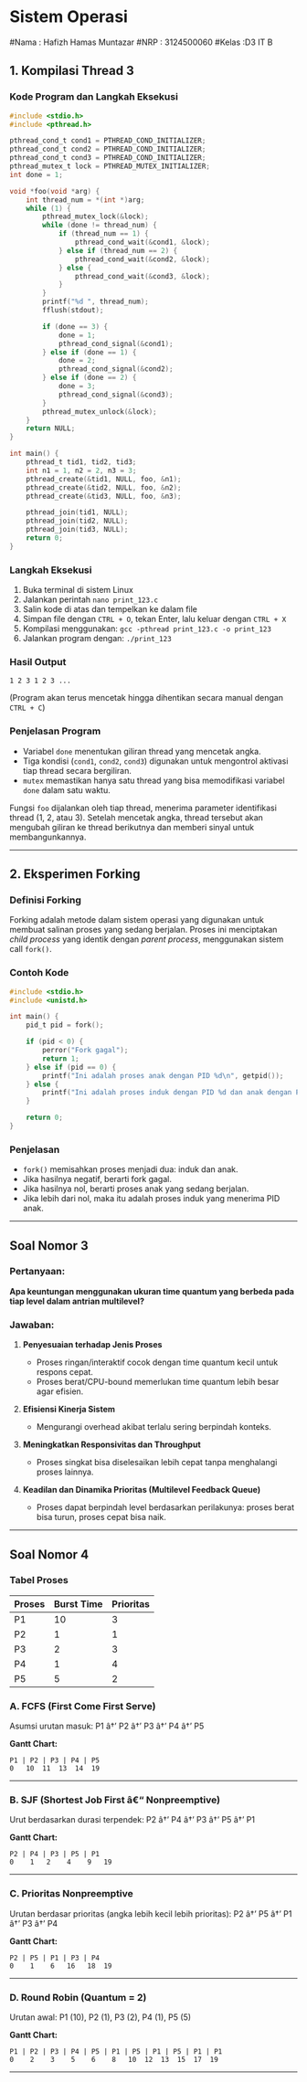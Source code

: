 # Sistem Operasi  
#Nama : Hafizh Hamas Muntazar
#NRP : 3124500060
#Kelas :D3 IT B 

## 1. Kompilasi Thread 3

### Kode Program dan Langkah Eksekusi

```c
#include <stdio.h>
#include <pthread.h>

pthread_cond_t cond1 = PTHREAD_COND_INITIALIZER;
pthread_cond_t cond2 = PTHREAD_COND_INITIALIZER;
pthread_cond_t cond3 = PTHREAD_COND_INITIALIZER;
pthread_mutex_t lock = PTHREAD_MUTEX_INITIALIZER;
int done = 1;

void *foo(void *arg) {
    int thread_num = *(int *)arg;
    while (1) {
        pthread_mutex_lock(&lock);
        while (done != thread_num) {
            if (thread_num == 1) {
                pthread_cond_wait(&cond1, &lock);
            } else if (thread_num == 2) {
                pthread_cond_wait(&cond2, &lock);
            } else {
                pthread_cond_wait(&cond3, &lock);
            }
        }
        printf("%d ", thread_num);
        fflush(stdout);

        if (done == 3) {
            done = 1;
            pthread_cond_signal(&cond1);
        } else if (done == 1) {
            done = 2;
            pthread_cond_signal(&cond2);
        } else if (done == 2) {
            done = 3;
            pthread_cond_signal(&cond3);
        }
        pthread_mutex_unlock(&lock);
    }
    return NULL;
}

int main() {
    pthread_t tid1, tid2, tid3;
    int n1 = 1, n2 = 2, n3 = 3;
    pthread_create(&tid1, NULL, foo, &n1);
    pthread_create(&tid2, NULL, foo, &n2);
    pthread_create(&tid3, NULL, foo, &n3);

    pthread_join(tid1, NULL);
    pthread_join(tid2, NULL);
    pthread_join(tid3, NULL);
    return 0;
}
```

### Langkah Eksekusi

1. Buka terminal di sistem Linux  
2. Jalankan perintah `nano print_123.c`  
3. Salin kode di atas dan tempelkan ke dalam file  
4. Simpan file dengan `CTRL + O`, tekan Enter, lalu keluar dengan `CTRL + X`  
5. Kompilasi menggunakan: `gcc -pthread print_123.c -o print_123`  
6. Jalankan program dengan: `./print_123`

### Hasil Output

```
1 2 3 1 2 3 ...
```

(Program akan terus mencetak hingga dihentikan secara manual dengan `CTRL + C`)

### Penjelasan Program

- Variabel `done` menentukan giliran thread yang mencetak angka.
- Tiga kondisi (`cond1`, `cond2`, `cond3`) digunakan untuk mengontrol aktivasi tiap thread secara bergiliran.
- `mutex` memastikan hanya satu thread yang bisa memodifikasi variabel `done` dalam satu waktu.

Fungsi `foo` dijalankan oleh tiap thread, menerima parameter identifikasi thread (1, 2, atau 3). Setelah mencetak angka, thread tersebut akan mengubah giliran ke thread berikutnya dan memberi sinyal untuk membangunkannya.

---

## 2. Eksperimen Forking

### Definisi Forking

Forking adalah metode dalam sistem operasi yang digunakan untuk membuat salinan proses yang sedang berjalan. Proses ini menciptakan *child process* yang identik dengan *parent process*, menggunakan sistem call `fork()`.

### Contoh Kode

```c
#include <stdio.h>
#include <unistd.h>

int main() {
    pid_t pid = fork();

    if (pid < 0) {
        perror("Fork gagal");
        return 1;
    } else if (pid == 0) {
        printf("Ini adalah proses anak dengan PID %d\n", getpid());
    } else {
        printf("Ini adalah proses induk dengan PID %d dan anak dengan PID %d\n", getpid(), pid);
    }

    return 0;
}
```

### Penjelasan

- `fork()` memisahkan proses menjadi dua: induk dan anak.
- Jika hasilnya negatif, berarti fork gagal.
- Jika hasilnya nol, berarti proses anak yang sedang berjalan.
- Jika lebih dari nol, maka itu adalah proses induk yang menerima PID anak.

---

## Soal Nomor 3

### Pertanyaan:
**Apa keuntungan menggunakan ukuran time quantum yang berbeda pada tiap level dalam antrian multilevel?**

### Jawaban:

1. **Penyesuaian terhadap Jenis Proses**
   - Proses ringan/interaktif cocok dengan time quantum kecil untuk respons cepat.
   - Proses berat/CPU-bound memerlukan time quantum lebih besar agar efisien.

2. **Efisiensi Kinerja Sistem**
   - Mengurangi overhead akibat terlalu sering berpindah konteks.

3. **Meningkatkan Responsivitas dan Throughput**
   - Proses singkat bisa diselesaikan lebih cepat tanpa menghalangi proses lainnya.

4. **Keadilan dan Dinamika Prioritas (Multilevel Feedback Queue)**
   - Proses dapat berpindah level berdasarkan perilakunya: proses berat bisa turun, proses cepat bisa naik.

---

## Soal Nomor 4

### Tabel Proses

| Proses | Burst Time | Prioritas |
|--------|------------|-----------|
| P1     | 10         | 3         |
| P2     | 1          | 1         |
| P3     | 2          | 3         |
| P4     | 1          | 4         |
| P5     | 5          | 2         |

### A. FCFS (First Come First Serve)

Asumsi urutan masuk: P1 â†’ P2 â†’ P3 â†’ P4 â†’ P5

**Gantt Chart:**

```
P1 | P2 | P3 | P4 | P5
0   10  11  13  14  19
```

---

### B. SJF (Shortest Job First â€“ Nonpreemptive)

Urut berdasarkan durasi terpendek: P2 â†’ P4 â†’ P3 â†’ P5 â†’ P1

**Gantt Chart:**

```
P2 | P4 | P3 | P5 | P1
0    1   2    4    9   19
```

---

### C. Prioritas Nonpreemptive

Urutan berdasar prioritas (angka lebih kecil lebih prioritas): P2 â†’ P5 â†’ P1 â†’ P3 â†’ P4

**Gantt Chart:**

```
P2 | P5 | P1 | P3 | P4
0    1    6   16   18  19
```

---

### D. Round Robin (Quantum = 2)

Urutan awal: P1 (10), P2 (1), P3 (2), P4 (1), P5 (5)

**Gantt Chart:**

```
P1 | P2 | P3 | P4 | P5 | P1 | P5 | P1 | P5 | P1 | P1
0    2    3    5    6    8   10  12  13  15  17  19
```

---
